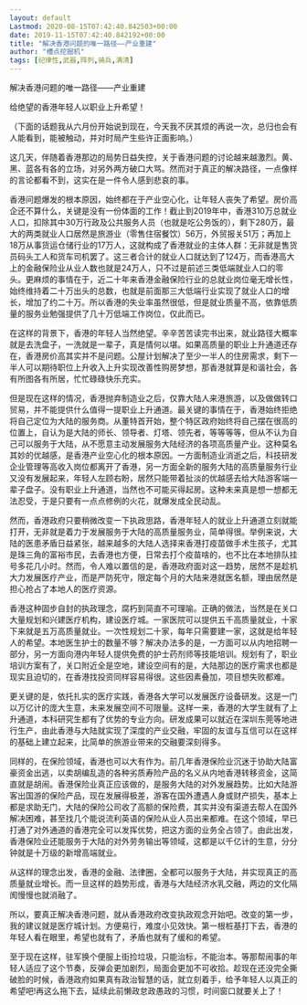 ```yaml
---
layout: default
Lastmod: 2020-08-15T07:42:40.842503+00:00
date: 2019-11-15T07:42:40.842192+00:00
title: "解决香港问题的唯一路径——产业重建"
author: "槽点挖掘机"
tags: [纪律性,武器,阵列,骑兵,满清]
---
```


解决香港问题的唯一路径——产业重建

给绝望的香港年轻人以职业上升希望！


（下面的话题我从六月份开始说到现在，今天我不厌其烦的再说一次，总归也会有人能看到，能被触动，并对时局产生些许正面影响。）

这几天，伴随着香港那边的局势日益失控，关于香港问题的讨论越来越激烈。黄、黑、蓝各有各的立场，对另外两方破口大骂。然而对于真正的解决路径，一点像样的言论都看不到，这实在是一件令人感到悲哀的事。

香港问题爆发的根本原因，始终都在于产业空心化，让年轻人丧失了希望。房价高企还不算什么，关键是没有一份体面的工作！截止到2019年中，香港310万总就业人口，扣除其中30万行政及公共服务人员（也就是吃公务饭的），剩下280万，最大的两类就业人口居然是旅游业（零售住宿餐饮）56万，外贸报关51万；再加上18万从事货运仓储行业的17万人，这就构成了香港就业的主体人群：无非就是售货员码头工人和货车司机罢了。这三者合计的就业人口就达到了124万，而香港高大上的金融保险业从业人数也就是24万人，只不过是前述三类低端就业人口的零头。更麻烦的事情在于，近二十年来香港金融保险行业的总就业岗位毫无增长性，始终维持着二十万出头的总数，也就是前面那三大低端行业实现了就业人口的增长，增加了约二十万。所以香港的失业率虽然很低，但是就业质量不高，依靠低质量的服务业勉强提供了几十万低端工作岗位，仅此而已。

在这样的背景下，香港的年轻人当然绝望。辛辛苦苦读完书出来，就业路径大概率就是去洗盘子，一洗就是一辈子，真是情何以堪。如果高质量的职业上升通道还存在，香港房价高其实并不是问题。公屋计划解决了至少一半人的住房需求，剩下一半人可以期待职位上升收入上升实现改善性购房梦想，那香港就算是和谐社会，各有所图各有所居，忙忙碌碌快乐充实。

但是现在这样的情况，香港抛弃制造业之后，仅靠大陆人来港旅游，以及做做转口贸易，并不能提供什么值得一提职业上升通道。最关键的事情在于，香港始终拒绝将自己定位为大陆的服务商。从董特首开始，整个特区政府始终将自己摆在很高的位置上，自认为是大陆的师长、领导者、灯塔、领先者，等等等等，但从不认为自己可以服务于大陆，从不愿意主动发展服务大陆经济的各项高质量产业。这种莫名其妙的优越感，是香港产业空心化的根本原因。一方面制造业消逝之后，科技研发企业管理等高收入岗位都离开了香港，另一方面全新的服务大陆的高质量服务行业又没有发展起来，年轻人左顾右盼，居然只能带着扯淡的优越感去给大陆游客端一辈子盘子。没有职业上升通道，当然也不可能买得起房。这种未来真是想一想都无法忍受，于是只要有一点点修例的火花，就爆发成全民动乱。

然而，香港政府只要稍微改变一下执政思路，香港年轻人的就业上升通道立刻就能打开，无非就是着力于发展服务于大陆的高质量服务业，简单得很。举例来说，大陆的医患矛盾日益紧张，越来越多的大陆人选择来香港打疫苗做手术生孩子，尤其是珠三角的富裕市民，去香港也方便，日常去打个疫苗啥的，也不比在本地排队挂号多花几小时。然而，令人难以置信的是，香港政府面对这一趋势，居然不是趁机大力发展医疗产业，而是严防死守，限定每个月的大陆来港就医名额，理由居然是担心抢占了本地人的医疗资源。

香港这种固步自封的执政理念，腐朽到简直不可理喻。正确的做法，当然是在关口大量规划和兴建医疗机构，建设医疗城。一家医院可以提供五千高质量就业，十家下来就是五万高质量就业。一次性规划二十家，每年只需要建一家，这就是给年轻人的希望。本地医生护士的数量不够？解决办法多的是，一方面可以从内地招聘一部分，另一方面向港内年轻人提供免费的护士药剂师等技能培训。规划有了，职业培训方案有了，关口附近全是空地，建设空间有的是，大陆那边的医疗需求也都是现实且迫切的，在香港找投资同样容易得很。这些因素叠加，项目想失败都难。

更关键的是，依托扎实的医疗实践，香港各大学可以发展医疗设备研发。这是一门以万亿计的庞大生意，未来发展空间不可限量。这样一来，香港的大学生就有了上升通道，本科研究生都有了优势的专业方向。研发成果可以就近在深圳东莞等地进行生产，由此香港与大陆就实现了深度的产业交融，牢固的友谊与互信可以在这样的基础上建立起来，比简单的旅游业带来的交融要深刻得多。

同样的，在保险领域，香港也可以大有作为。前几年香港保险业沉迷于协助大陆富豪资金出逃，以卖胡编乱造的各种劣质寿险产品的名义从内地香港转移资金，这简直就是胡闹。香港保险业真正应该做的，是服务大陆的对外发展趋势。比如大陆游客出国游的保险产品，现在发展得极差，游客在国外遭遇人身或财产损失，基本上都是求助无门，大陆的保险公司收了高额的保险费，其实并没有渠道去帮人在国外解决困难，甚至找几个能说流利英语的保险从业人员出来都难。在这个领域，早已打通了对外通道的香港完全可以发挥优势，把这方面的业务全占领了。由此出发，香港保险业还能服务于大陆的对外劳务输出等领域，这都是以千亿计的生意，分分钟就是十万级的新增高端就业。

从这样的理念出发，香港的金融、法律圈，全都可以服务于大陆，并实现真正的高质量就业增长。而一旦这样的趋势形成，香港与大陆经济水乳交融，两边的文化隔阂慢慢也就消融了。

所以，要真正解决香港问题，就从香港政府改变执政观念开始吧。改变的第一步，我的建议就是医疗城计划。方便易行，难度小见效快。第一根桩基打下去，香港的年轻人看在眼里，希望也就有了，矛盾也就有了缓和的希望。

至于现在这样，驻军换个便服上街捡垃圾，只能治标，不能治本。等那帮闹事的年轻人适应了这个节奏，反弹会更加剧烈，局面会更加不可收拾。趁现在还没完全撕破脸的时候，香港政府如果真有政治智慧的话，就立刻着手，给予年轻人以真正的希望吧!再这么拖下去，延续此前懒政怠政愚政的习惯，时间窗口就要关上了！
